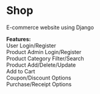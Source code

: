 # Shop
E-commerce website using Django

**Features:** <br>
User Login/Register <br>
Product Admin Login/Register <br>
Product Category Filter/Search <br>
Product Add/Delete/Update <br>
Add to Cart <br>
Coupon/Discount Options <br>
Purchase/Receipt Options
